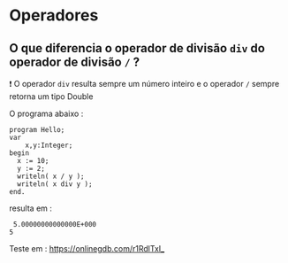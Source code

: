 # Operadores

## O que diferencia o operador de divisão `div` do operador de divisão `/` ?

:exclamation: O operador `div` resulta sempre um número inteiro e o operador `/` sempre retorna um tipo Double

O programa abaixo :

````
program Hello;
var
    x,y:Integer;
begin
  x := 10;
  y := 2;
  writeln( x / y );
  writeln( x div y );
end.
````

resulta em :

````
 5.00000000000000E+000                                                                                                                               
5 
````

Teste em : <https://onlinegdb.com/r1RdlTxI_>


